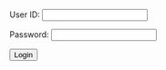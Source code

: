 <html>
    <head>
        <link href="https://fonts.googleapis.com/css?family=Exo&display=swap" rel="stylesheet" />
    </head>
    <body><!-- <table>
    <tr>
        <td><a href="/jazzyisking">Home</a></td>
        <td><a href="/jazzyisking/templates/designplan">Design Plan</a></td>
        <td><a href="/jazzyisking/templates/login">Log In</a></td>
        <td><a href="/jazzyisking/templates/signup">Sign Up</a></td>
        <td><a href="/jazzyisking/templates/calendar">Calendar</a></td>
        <td><a href="/jazzyisking/templates/home">Home</a></td>
    </tr>
        </table> -->
        <!-- <div class="v87_2">
        <div class="v104_15"></div>
        <div class="v90_2"></div> -->
        <!-- <a class="v87_4" href="/jazzyisking/templates/home">Home</a>
        <a class="v87_5" href="/jazzyisking/templates/calendar">Calender</a>
        <span class="v87_7">Itinerary</span>
        <span class="v87_8">Activities</span>
        <a class="v87_9" href="/jazzyisking/templates/login">Login</a> -->
        <!-- </div><span class="v94_10">Type in Password</span>
        <span class="v94_5">Username</span>
        <span class="v94_6">Password</span>
        <span class="v90_3">Login</span>
        <div class="name"></div>
        <div class="name"></div>
        <span class="v94_9">Type in Username</span>
        <div class="v94_11">
        </div><span class="v94_12">Login</span>
        <a class="v94_13" href="/jazzyisking/templates/signup">New User? Click here to sign up</a>
        </div> -->
        <!-- <div class="p-5 mb-4 bg-light text-dark rounded-3">
                <form name="f" action="/authenticate/" method="POST">
                    <table>
                        <tbody><tr><th><label for="username">Email</label></th></tr>
                        <tr><td><input type="email" id="username" name="username" size="20" required=""></td></tr>
                        <tr><th><label for="password">Password</label></th></tr>
                        <tr><td><input type="password" id="password" name="password" size="20" required=""></td></tr>
                        <tr><th><input type="submit" value="Submit"></th></tr>
                        <tr><td><a href="/templates/signup">Sign Up</a></td></tr>
                    </tbody></table>
                </form>
            </div>
    </body> 
</html> -->
<form action="javascript:login_user()">
    <p><label>
        User ID:
        <input type="text" name="uid" id="uid" required>
    </label></p>
    <p><label>
        Password:
        <input type="password" name="password" id="password" required>
    </label></p>
    <p>
        <button>Login</button>
    </p>
</form>

<script>
    // URL for deployment
    //var url = "https://spring.nighthawkcodingsociety.com"
    // Comment out next line for local testing
   var url = "http://localhost:5962"
    // Authenticate endpoint
    const login_url = url + '/authenticate';


    function login_user(){
        // Set body to include login data
        const body = {
            email: document.getElementById("uid").value,
            password: document.getElementById("password").value,
        };

        // Set Headers to support cross origin
        const requestOptions = {
            method: 'POST',
            mode: 'cors', // no-cors, *cors, same-origin
            cache: 'no-cache', // *default, no-cache, reload, force-cache, only-if-cached
            credentials: 'include', // include, *same-origin, omit
            body: JSON.stringify(body),
            headers: {
                "content-type": "application/json",
            },
        };

        // Fetch JWT
        fetch(login_url, requestOptions)
        .then(response => {
            // trap error response from Web API
            if (!response.ok) {
                const errorMsg = 'Login error: ' + response.status;
                console.log(errorMsg);
                return;
            }
            // Success!!!
            // Redirect to Database location
          window.location.href = "/templates/database";
        })
    }


</script>
<!-- <style>* {
  box-sizing: border-box;
}
body {
  font-size: 14px;
}
.v87_2 {
  width: 100%;
  height: 1024px;
  background: rgba(255,255,255,1);
  opacity: 1;
  position: relative;
  top: 0px;
  left: 0px;
  overflow: hidden;
}
.v104_15 {
  width: 100%;
  height: 100%;
  background: url("../images/v104_15.png");
  background-repeat: no-repeat;
  background-position: center center;
  background-size: cover;
  opacity: 1;
  position: absolute;
  top: 3px;
  left: 0px;
  overflow: hidden;
}
.v87_4 {
  width: 99px;
  color: rgba(255,255,255,1);
  position: absolute;
  top: 23px;
  left: 47px;
  font-family: Exo;
  font-weight: Regular;
  font-size: 36px;
  opacity: 1;
  text-align: left;
}
.v87_5 {
  width: 147px;
  color: rgba(255,255,255,1);
  position: absolute;
  top: 23px;
  left: 197px;
  font-family: Exo;
  font-weight: Regular;
  font-size: 36px;
  opacity: 1;
  text-align: left;
}
.v87_7 {
  width: 139px;
  color: rgba(255,255,255,1);
  position: absolute;
  top: 23px;
  left: 377px;
  font-family: Exo;
  font-weight: Regular;
  font-size: 36px;
  opacity: 1;
  text-align: left;
}
.v87_8 {
  width: 150px;
  color: rgba(255,255,255,1);
  position: absolute;
  top: 23px;
  left: 549px;
  font-family: Exo;
  font-weight: Regular;
  font-size: 36px;
  opacity: 1;
  text-align: left;
}
.v87_9 {
  width: 91px;
  color: rgba(255,255,255,1);
  position: absolute;
  top: 23px;
  left: 1328px;
  font-family: Exo;
  font-weight: Regular;
  font-size: 36px;
  opacity: 1;
  text-align: left;
}
.v90_2 {
  width: 456px;
  height: 570px;
  background: rgba(255,255,255,1);
  opacity: 1;
  position: absolute;
  top: 175px;
  left: 492px;
}
.v94_10 {
  width: 161px;
  color: rgba(120,120,120,1);
  position: absolute;
  top: 653px;
  left: 567px;
  font-family: Exo;
  font-weight: Regular;
  font-size: 20px;
  opacity: 1;
  text-align: left;
}
.v94_5 {
  width: 96px;
  color: rgba(0,0,0,1);
  position: absolute;
  top: 453px;
  left: 555px;
  font-family: Exo;
  font-weight: Regular;
  font-size: 20px;
  opacity: 1;
  text-align: left;
}
.v94_6 {
  width: 90px;
  color: rgba(0,0,0,1);
  position: absolute;
  top: 610px;
  left: 558px;
  font-family: Exo;
  font-weight: Regular;
  font-size: 20px;
  opacity: 1;
  text-align: left;
}
.v90_3 {
  width: 121px;
  color: rgba(0,0,0,1);
  position: absolute;
  top: 356px;
  left: 659px;
  font-family: Exo;
  font-weight: Regular;
  font-size: 48px;
  opacity: 1;
  text-align: left;
}
.name {
  color: #fff;
}
.name {
  color: #fff;
}
.v94_9 {
  width: 166px;
  color: rgba(120,120,120,1);
  position: absolute;
  top: 504px;
  left: 567px;
  font-family: Exo;
  font-weight: Regular;
  font-size: 20px;
  opacity: 1;
  text-align: left;
}
.v94_11 {
  width: 325px;
  height: 60px;
  background: rgba(23,64,110,1);
  opacity: 1;
  position: absolute;
  top: 720px;
  left: 555px;
  border-top-left-radius: 20px;
  border-top-right-radius: 20px;
  border-bottom-left-radius: 20px;
  border-bottom-right-radius: 20px;
  overflow: hidden;
}
.v94_12 {
  width: 76px;
  color: rgba(255,255,255,1);
  position: absolute;
  top: 730px;
  left: 670px;
  font-family: Exo;
  font-weight: Regular;
  font-size: 30px;
  opacity: 1;
  text-align: left;
}
.v94_13 {
  width: 334px;
  color: url("../images/v94_13.png");
  position: absolute;
  top: 817px;
  left: 551px;
  font-family: Exo;
  font-weight: Regular;
  font-size: 23px;
  opacity: 1;
  text-align: left;
}
.v105_3 {
  width: 111px;
  color: rgba(255,255,255,1);
  position: absolute;
  top: 23px;
  left: 740px;
  font-family: Exo;
  font-weight: Regular;
  font-size: 36px;
  opacity: 1;
  text-align: left;
}
</style> -->